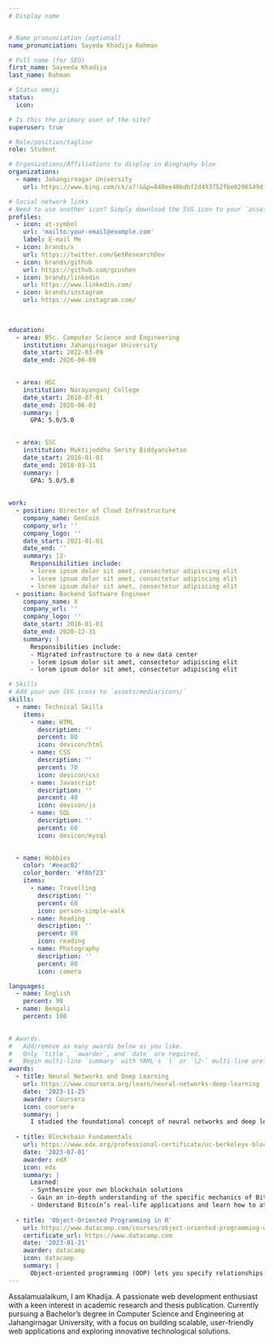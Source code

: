 ```yaml
---
# Display name


# Name pronunciation (optional)
name_pronunciation: Sayeda Khadija Rahman

# Full name (for SEO)
first_name: Sayeeda Khadija
last_name: Rahman

# Status emoji
status:
  icon: 

# Is this the primary user of the site?
superuser: true

# Role/position/tagline
role: Student

# Organizations/Affiliations to display in Biography blox
organizations:
  - name: Jahangirnagar University
    url: https://www.bing.com/ck/a?!&&p=840ee40bdbf2d493752fbe0206549df0b87891ecde6c6acee08cb8dc7e2bbf29JmltdHM9MTczMTgwMTYwMA&ptn=3&ver=2&hsh=4&fclid=199ee564-5a6e-62ad-2ba9-f7555e6e6420&psq=jahangirnagar+university&u=a1aHR0cHM6Ly9qdW5pdi5lZHUv&ntb=1

# Social network links
# Need to use another icon? Simply download the SVG icon to your `assets/media/icons/` folder.
profiles:
  - icon: at-symbol
    url: 'mailto:your-email@example.com'
    label: E-mail Me
  - icon: brands/x
    url: https://twitter.com/GetResearchDev
  - icon: brands/github
    url: https://github.com/gcushen
  - icon: brands/linkedin
    url: https://www.linkedin.com/
  - icon: brands/instagram
    url: https://www.instagram.com/
  
  

education:
  - area: BSc. Computer Science and Engineering
    institution: Jahangirnagar University
    date_start: 2022-03-09
    date_end: 2026-06-09
   

  - area: HSC
    institution: Narayanganj College
    date_start: 2018-07-01
    date_end: 2020-06-03
    summary: |
      GPA: 5.0/5.0

    
  - area: SSC
    institution: Muktijoddha Smrity Biddyaniketon
    date_start: 2016-01-01
    date_end: 2018-03-31
    summary: |
      GPA: 5.0/5.0
      
    
work:
  - position: Director of Cloud Infrastructure
    company_name: GenCoin
    company_url: ''
    company_logo: ''
    date_start: 2021-01-01
    date_end: ''
    summary: |2-
      Responsibilities include:
      - lorem ipsum dolor sit amet, consectetur adipiscing elit
      - lorem ipsum dolor sit amet, consectetur adipiscing elit
      - lorem ipsum dolor sit amet, consectetur adipiscing elit
  - position: Backend Software Engineer
    company_name: X
    company_url: ''
    company_logo: ''
    date_start: 2016-01-01
    date_end: 2020-12-31
    summary: |
      Responsibilities include:
      - Migrated infrastructure to a new data center
      - lorem ipsum dolor sit amet, consectetur adipiscing elit
      - lorem ipsum dolor sit amet, consectetur adipiscing elit

# Skills
# Add your own SVG icons to `assets/media/icons/`
skills:
  - name: Technical Skills
    items:
      - name: HTML
        description: ''
        percent: 80
        icon: devicon/html
      - name: CSS
        description: ''
        percent: 70
        icon: devicon/css
      - name: Javascript
        description: ''
        percent: 40
        icon: devicon/js
      - name: SQL
        description: ''
        percent: 60
        icon: devicon/mysql
        

  - name: Hobbies
    color: '#eeac02'
    color_border: '#f0bf23'
    items:
      - name: Travelling
        description: ''
        percent: 60
        icon: person-simple-walk
      - name: Reading
        description: ''
        percent: 80
        icon: reading
      - name: Photography
        description: ''
        percent: 80
        icon: camera

languages:
  - name: English
    percent: 90
  - name: Bengali
    percent: 100
  

# Awards.
#   Add/remove as many awards below as you like.
#   Only `title`, `awarder`, and `date` are required.
#   Begin multi-line `summary` with YAML's `|` or `|2-` multi-line prefix and indent 2 spaces below.
awards:
  - title: Neural Networks and Deep Learning
    url: https://www.coursera.org/learn/neural-networks-deep-learning
    date: '2023-11-25'
    awarder: Coursera
    icon: coursera
    summary: |
      I studied the foundational concept of neural networks and deep learning. By the end, I was familiar with the significant technological trends driving the rise of deep learning; build, train, and apply fully connected deep neural networks; implement efficient (vectorized) neural networks; identify key parameters in a neural network’s architecture; and apply deep learning to your own applications.
  
  - title: Blockchain Fundamentals
    url: https://www.edx.org/professional-certificate/uc-berkeleyx-blockchain-fundamentals
    date: '2023-07-01'
    awarder: edX
    icon: edx
    summary: |
      Learned:
      - Synthesize your own blockchain solutions
      - Gain an in-depth understanding of the specific mechanics of Bitcoin
      - Understand Bitcoin’s real-life applications and learn how to attack and destroy Bitcoin, Ethereum, smart contracts and Dapps, and alternatives to Bitcoin’s Proof-of-Work consensus algorithm
  
  - title: 'Object-Oriented Programming in R'
    url: https://www.datacamp.com/courses/object-oriented-programming-with-s3-and-r6-in-r
    certificate_url: https://www.datacamp.com
    date: '2023-01-21'
    awarder: datacamp
    icon: datacamp
    summary: |
      Object-oriented programming (OOP) lets you specify relationships between functions and the objects that they can act on, helping you manage complexity in your code. This is an intermediate level course, providing an introduction to OOP, using the S3 and R6 systems. S3 is a great day-to-day R programming tool that simplifies some of the functions that you write. R6 is especially useful for industry-specific analyses, working with web APIs, and building GUIs.
---
```


Assalamualaikum, I am Khadija. A passionate web development enthusiast with a keen interest in academic research and thesis publication. Currently pursuing a  Bachelor’s degree in Computer Science and Engineering at Jahangirnagar University, with a focus on building scalable, user-friendly web applications and exploring innovative technological solutions.
